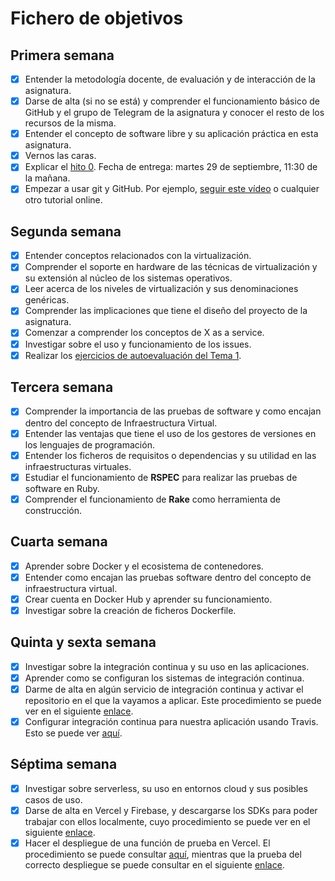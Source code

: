 # Fichero de objetivos

## Primera semana

- [x] Entender la metodología docente, de evaluación y de interacción de la asignatura.
- [x] Darse de alta (si no se está) y comprender el funcionamiento básico de GitHub y el grupo de Telegram de la asignatura y conocer el resto de los recursos de la misma.
- [x] Entender el concepto de software libre y su aplicación práctica en esta asignatura.
- [x] Vernos las caras.
- [x] Explicar el [hito 0](http://jj.github.io/IV/documentos/proyecto/0.Repositorio). Fecha de entrega: martes 29 de septiembre, 11:30 de la mañana.
- [x] Empezar a usar git y GitHub. Por ejemplo, [seguir este vídeo](https://www.youtube.com/watch?v=gmXyJI01qa8) o cualquier otro tutorial online.

## Segunda semana

- [X] Entender conceptos relacionados con la virtualización.
- [X] Comprender el soporte en hardware de las técnicas de virtualización y su extensión al núcleo de los sistemas operativos.
- [X] Leer acerca de los niveles de virtualización y sus denominaciones genéricas.
- [X] Comprender las implicaciones que tiene el diseño del proyecto de la asignatura.
- [X] Comenzar a comprender los conceptos de X as a service.
- [X] Investigar sobre el uso y funcionamiento de los issues.
- [X] Realizar los [ejercicios de autoevaluación del Tema 1](https://github.com/joseegc10/ejercicios-IV/blob/master/Tema%201/ejercicios.md).

## Tercera semana

- [X] Comprender la importancia de las pruebas de software y como encajan dentro del concepto de Infraestructura Virtual.
- [X] Entender las ventajas que tiene el uso de los gestores de versiones en los lenguajes de programación.
- [X] Entender los ficheros de requisitos o dependencias y su utilidad en las infraestructuras virtuales.
- [X] Estudiar el funcionamiento de **RSPEC** para realizar las pruebas de software en Ruby.
- [X] Comprender el funcionamiento de **Rake** como herramienta de construcción.

## Cuarta semana

- [X] Aprender sobre Docker y el ecosistema de contenedores.
- [X] Entender como encajan las pruebas software dentro del concepto de infraestructura virtual.
- [X] Crear cuenta en Docker Hub y aprender su funcionamiento.
- [X] Investigar sobre la creación de ficheros Dockerfile.

## Quinta y sexta semana

- [X] Investigar sobre la integración continua y su uso en las aplicaciones.
- [X] Aprender como se configuran los sistemas de integración continua.
- [X] Darme de alta en algún servicio de integración continua y activar el repositorio en el que la vayamos a aplicar. Este procedimiento se puede ver en el siguiente [enlace](https://github.com/joseegc10/ejercicios-IV/blob/master/Tema%20CI/ejercicio9.md).
- [X] Configurar integración continua para nuestra aplicación usando Travis. Esto se puede ver [aquí](https://github.com/joseegc10/ejercicios-IV/blob/master/Tema%20CI/ejercicio10.md).

## Séptima semana

- [X] Investigar sobre serverless, su uso en entornos cloud y sus posibles casos de uso.
- [X] Darse de alta en Vercel y Firebase, y descargarse los SDKs para poder trabajar con ellos localmente, cuyo procedimiento se puede ver en el siguiente [enlace](https://github.com/joseegc10/ejercicios-IV/blob/master/Tema%20Serverless/serverless.md#ejercicio-1-darse-de-alta-en-vercel-y-firebase-y-descargarse-los-sdks-para-poder-trabajar-con-ellos-localmente).
- [X] Hacer el despliegue de una función de prueba en Vercel. El procedimiento se puede consultar [aquí](https://github.com/joseegc10/ejercicios-IV/blob/master/Tema%20Serverless/serverless.md#ejercicio-2-tomar-alguna-de-las-funciones-de-prueba-de-vercel-y-hacer-despliegues-de-prueba-con-el-mismo), mientras que la prueba del correcto despliegue se puede consultar en el siguiente [enlace](https://test-vercel-ochre.vercel.app/api/date).